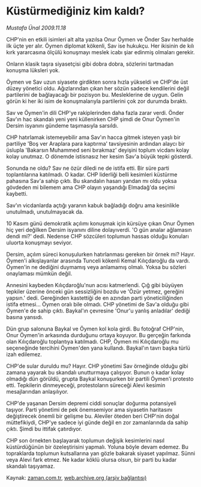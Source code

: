 # Küstürmediğiniz kim kaldı?

*Mustafa Ünal 2009.11.18*

<tr><td class="metin" colspan="2" style="padding-top: 20px; padding-left: 5px; ">CHP'nin en etkili isimleri alt alta yazılsa Onur Öymen ve Önder Sav herhalde ilk üçte yer alır. Öymen diplomat kökenli, Sav ise hukukçu. Her ikisinin de kılı kırk yararcasına ölçülü konuşmayı meslek icabı şiar edinmiş olmaları gerekir.</td></tr><tr><td class="metin" colspan="2" style="padding-top: 20px; padding-left: 5px; "><p> Onların klasik taşra siyasetçisi gibi dobra dobra, sözlerini tartmadan konuşma lüksleri yok.
<p> Öymen ve Sav uzun siyasete girdikten sonra hızla yükseldi ve CHP'de üst düzey yönetici oldu. Ağızlarından çıkan her sözün sadece kendilerini değil partilerini de bağlayacağı bir pozisyon bu. Mesleklerine de uygun. Gelin görün ki her iki isim de konuşmalarıyla partilerini çok zor durumda bıraktı.
<p>Sav ve Öymen'in dili CHP'ye rakiplerinden daha fazla zarar verdi. Önder Sav'ın hac skandalı yeni yeni küllenirken CHP şimdi de Onur Öymen'in Dersim isyanını gündeme taşımasıyla sarsıldı.
<p>CHP hatırlamak istemeyebilir ama Sav'ın hacca gitmek isteyen yaşlı bir partiliye 'Boş ver Araplara para kaptırma' tavsiyesinin ardından alaycı bir üslupla 'Bakarsın Muhammed seni bırakmaz' deyişini toplum vicdanı kolay kolay unutmaz. O dönemde istisnasız her kesim Sav'a büyük tepki gösterdi.
<p>Sonunda ne oldu? Sav ne özür diledi ne de istifa etti. Bir süre parti toplantılarına katılmadı. O kadar. CHP liderliği belli kesimleri küstürme pahasına Sav'a sahip çıktı. Bu skandalın hasarı yandan mı oldu yoksa gövdeden mi bilemem ama CHP olayın yaşandığı Elmadağ'da seçimi kaybetti.
<p>Sav'ın vicdanlarda açtığı yaranın kabuk bağladığı doğru ama kesinlikle unutulmadı, unutulmayacak da.
<p>10 Kasım günü demokratik açılımı konuşmak için kürsüye çıkan Onur Öymen hiç yeri değilken Dersim isyanını diline dolayıverdi. 'O gün analar ağlamasın dendi mi?' dedi. Nedense CHP sözcüleri toplumun hassas olduğu konuları uluorta konuşmayı seviyor.
<p>Dersim, açılım süreci konuşulurken hatırlanması gereken bir örnek mi? Hayır. Öymen'i alkışlayanlar arasında Tunceli kökenli Kemal Kılıçdaroğlu da vardı. Öymen'in ne dediğini duymamış veya anlamamış olmalı. Yoksa bu sözleri onaylaması mümkün değil. 
<p>Annesini kaybeden Kılıçdaroğlu'nun acısı katmerlendi. Çığ gibi büyüyen tepkiler üzerine önceki gün sessizliğini bozdu ve 'Özür yetmez, gereğini yapsın.' dedi. Gereğinden kastettiği de en azından parti yöneticiliğinden istifa etmesi... Öymen oralı bile olmadı. CHP yönetimi de Sav'a olduğu gibi Öymen'e de sahip çıktı. Baykal'ın çevresine 'Onur'u yanlış anladılar' dediği basına yansıdı.
<p>Dün grup salonuna Baykal ve Öymen kol kola girdi. Bu fotoğraf CHP'nin, Onur Öymen'in arkasında durduğunu ortaya koyuyor. Bu gerçeğin farkında olan Kılıçdaroğlu toplantıya katılmadı. CHP, Öymen mi Kılıçdaroğlu mu seçeneğinde tercihini Öymen'den yana kullandı. Baykal'ın tavrı başka türlü izah edilemez.
<p>CHP'de sular duruldu mu? Hayır. CHP yönetimi Sav örneğinde olduğu gibi zamana yayarak bu skandalı unutturmaya çalışıyor. Bunun o kadar kolay olmadığı dün görüldü, grupta Baykal konuşurken bir partili Öymen'i protesto etti. Tepkilerin dinmeyeceği, protestoların süreceği Alevi kesimin mesajlarından anlaşılıyor.
<p>CHP'de yaşanan Dersim depremi ciddi sonuçlar doğurma potansiyeli taşıyor. Parti yönetimi de pek önemsemiyor ama siyasetin haritasını değiştirecek önemli bir gelişme bu. Aleviler öteden beri CHP'nin doğal müttefikiydi, CHP'ye sadece iyi günde değil en zor zamanlarında da sahip çıktı. Şimdi bu ittifak çatırdıyor.
<p>CHP son örnekten başlayarak toplumun değişik kesimlerini nasıl küstürdüğünün bir özeleştirisini yapmalı. Yoluna böyle devam edemez. Bu topraklarda toplumun kutsallarına yan gözle bakarak siyaset yapılmaz. Sünni veya Alevi fark etmez. Ne kadar köklü olursa olsun, bir parti bu kadar skandalı taşıyamaz. <br/></p></p></p></p></p></p></p></p></p></p></p></p></p></td></tr>

Kaynak: [zaman.com.tr](http://zaman.com.tr/yazar.do?yazino=917090), [web.archive.org (arşiv bağlantısı)](http://web.archive.org/web/20091124153513/http://www.zaman.com.tr:80/yazar.do?yazino=917090)

